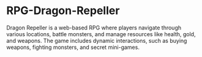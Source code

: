 # RPG-Dragon-Repeller
Dragon Repeller is a web-based RPG where players navigate through various locations, battle monsters, and manage resources like health, gold, and weapons. The game includes dynamic interactions, such as buying weapons, fighting monsters, and secret mini-games.
